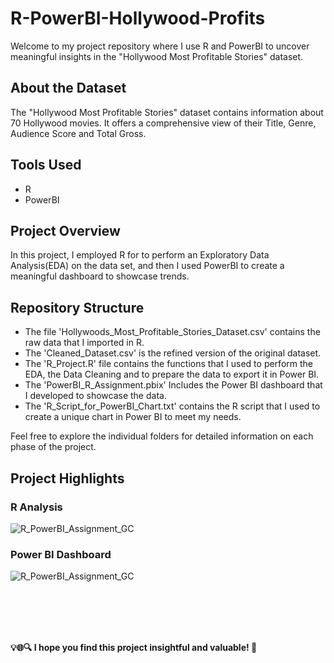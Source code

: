 # R-PowerBI-Hollywood-Profits

Welcome to my project repository where I use R and PowerBI to uncover meaningful insights in the "Hollywood Most Profitable Stories" dataset.

## About the Dataset

The "Hollywood Most Profitable Stories" dataset contains information about 70 Hollywood movies. It offers a comprehensive view of their Title, Genre, Audience Score and Total Gross.

## Tools Used

- R
- PowerBI

## Project Overview

In this project, I employed R for to perform an Exploratory Data Analysis(EDA) on the data set, and then I used PowerBI to create a meaningful dashboard to showcase trends.

## Repository Structure

- The file 'Hollywoods_Most_Profitable_Stories_Dataset.csv' contains the raw data that I imported in R.
- The 'Cleaned_Dataset.csv' is the refined version of the original dataset.
- The 'R_Project.R' file contains the functions that I used to perform the EDA, the Data Cleaning and to prepare the data to export it in Power BI.
- The 'PowerBI_R_Assignment.pbix' Includes the Power BI dashboard that I developed to showcase the data.
- The 'R_Script_for_PowerBI_Chart.txt' contains the R script that I used to create a unique chart in Power BI to meet my needs.

Feel free to explore the individual folders for detailed information on each phase of the project.


## Project Highlights

### R Analysis

![R_PowerBI_Assignment_GC](https://github.com/giacomo-carta/R-PowerBI/assets/153180003/f11e787f-5406-49ed-9c50-28a6dbb12f1b)

### Power BI Dashboard
![R_PowerBI_Assignment_GC](https://github.com/giacomo-carta/R-PowerBI/assets/153180003/801c7905-c6c7-47ff-a238-aff9b2582d49)



<br><br><br><br>


**💡🌐🔍 I hope you find this project insightful and valuable! 🌟**
